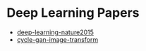 # Deep Learning Papers

- [deep-learning-nature2015](./deep-learning-nature2015.pdf)
- [cycle-gan-image-transform](./cycle-gan-image-transform.pdf)
